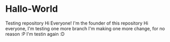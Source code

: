 # Hallo-World
Testing repository
Hi Everyone!
I'm the founder of this repository
Hi everyone,
I'm testing one more branch
I'm making one more change, for no reason :P
I'm testin again :D
